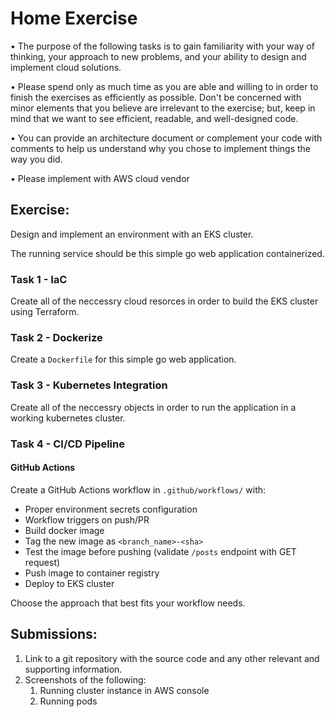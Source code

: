 # Home Exercise
• The purpose of the following tasks is to gain familiarity with your way of thinking, your approach to new problems, and your ability to design and implement cloud solutions.

• Please spend only as much time as you are able and willing to in order to finish the exercises as efficiently as possible. Don't be concerned with minor elements that you believe are irrelevant to the exercise; but, keep in mind that we want to see efficient, readable, and well-designed code.

• You can provide an architecture document or complement your code with comments to help us understand why you chose to implement things the way you did.

• Please implement with AWS cloud vendor


## **Exercise**:

Design and implement an environment with an EKS cluster.

The running service should be this simple go web application containerized.

### **Task 1 - IaC**
Create all of the neccessry cloud resorces in order to build the EKS cluster using Terraform.
### **Task 2 - Dockerize**
Create a `Dockerfile` for this simple go web application.

### **Task 3 - Kubernetes Integration**
Create all of the neccessry objects in order to run the application in a working kubernetes cluster.

### **Task 4 - CI/CD Pipeline**

#### GitHub Actions
Create a GitHub Actions workflow in `.github/workflows/` with:
* Proper environment secrets configuration
* Workflow triggers on push/PR
* Build docker image
* Tag the new image as `<branch_name>-<sha>`
* Test the image before pushing (validate `/posts` endpoint with GET request)
* Push image to container registry
* Deploy to EKS cluster

Choose the approach that best fits your workflow needs.

## **Submissions:**
1. Link to a git repository with the source code and any other relevant and
supporting information.
2. Screenshots of the following:
    1. Running cluster instance in AWS console
    2. Running pods


